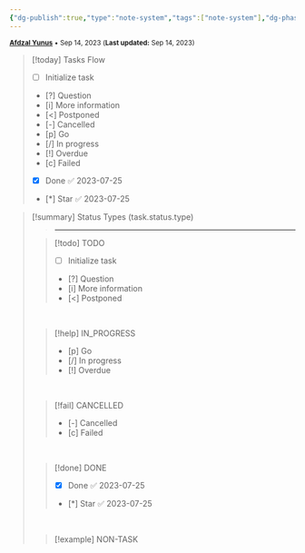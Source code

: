 ```yaml
---
{"dg-publish":true,"type":"note-system","tags":["note-system"],"dg-phase":null,"author":"[Afdzal Yunus](https://afdzal.dev)","date-created":"2023-09-14 00:32 AM","last-modified":"2023-09-14 00:57 AM","dg-created":"2023-09-14T12:32:00","dg-updated":"2023-09-14T12:32:00","permalink":"/note-system/tasks/","dgPassFrontmatter":true,"noteIcon":"","created":"2023-09-14T12:32:00","updated":"2023-09-14T12:32:00"}
---
```


<small>**[Afdzal Yunus](https://afdzal.dev)** • Sep 14, 2023 (**Last updated:** Sep 14, 2023)</small>

>[!today] Tasks Flow
>- [ ] Initialize task
>- [?] Question 
>- [i] More information 
>- [<] Postponed 
>- [-] Cancelled 
>- [p] Go 
>- [/] In progress 
>- [!] Overdue 
>- [c] Failed 
>- [x] Done ✅ 2023-07-25
>- [*] Star  ✅ 2023-07-25

>[!summary] Status Types (task.status.type)
>>---
>
>>[!todo] TODO
>>- [ ] Initialize task 
>>- [?] Question 
>>- [i] More information 
>>- [<] Postponed 
>
><br>
>
>>[!help] IN_PROGRESS
>>- [p] Go 
>>- [/] In progress 
>>- [!] Overdue
>
><br>
>
>>[!fail] CANCELLED
>>- [-] Cancelled 
>>- [c] Failed 
>
><br>
>
>>[!done] DONE
>>- [x] Done ✅ 2023-07-25
>>- [*] Star  ✅ 2023-07-25
>
><br>
>
>>[!example] NON-TASK


